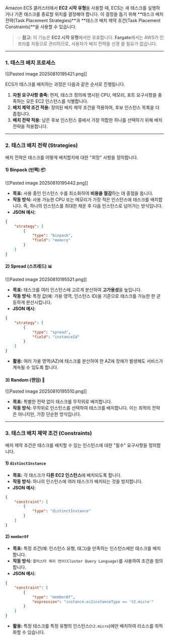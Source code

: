 

Amazon ECS 클러스터에서 **EC2 시작 유형**을 사용할 때, ECS는 새 태스크를 실행하거나 기존 태스크를 종료할 위치를 결정해야 합니다. 이 결정을 돕기 위해 **태스크 배치 전략(Task Placement Strategies)**과 **태스크 배치 제약 조건(Task Placement Constraints)**을 사용할 수 있습니다.

> 💡 **참고:** 이 기능은 **EC2 시작 유형**에서만 유효합니다. **Fargate**에서는 AWS가 인프라를 자동으로 관리하므로, 사용자가 배치 전략을 신경 쓸 필요가 없습니다.

---

### 1. 태스크 배치 프로세스

![[Pasted image 20250810195421.png]]

ECS가 태스크를 배치하는 과정은 다음과 같은 순서로 진행됩니다.

1. **자원 요구사항 충족:** 먼저, 태스크 정의에 명시된 CPU, 메모리, 포트 요구사항을 충족하는 모든 EC2 인스턴스를 식별합니다.
2. **배치 제약 조건 적용:** 정의된 배치 제약 조건을 적용하여, 후보 인스턴스 목록을 더 좁힙니다.
3. **배치 전략 적용:** 남은 후보 인스턴스 중에서 가장 적합한 하나를 선택하기 위해 배치 전략을 적용합니다.

---

### 2. 태스크 배치 전략 (Strategies)

배치 전략은 태스크를 어떻게 배치할지에 대한 "희망" 사항을 정의합니다.

#### 1) Binpack (빈팩) 📦

![[Pasted image 20250810195442.png]]

- **목표:** 사용 중인 인스턴스 수를 최소화하여 **비용을 절감**하는 데 중점을 둡니다.
- **작동 방식:** 사용 가능한 CPU 또는 메모리가 가장 적은 인스턴스에 태스크를 배치합니다. 즉, 하나의 인스턴스를 최대한 채운 후 다음 인스턴스로 넘어가는 방식입니다.
- **JSON 예시:**

```JSON
{
    "strategy": [
        {
            "type": "binpack",
            "field": "memory"
        }
    ]
}
```

#### 2) Spread (스프레드) 📊

![[Pasted image 20250810195521.png]]

- **목표:** 태스크를 여러 인스턴스에 고르게 분산하여 **고가용성**을 높입니다.
- **작동 방식:** 특정 값(예: 가용 영역, 인스턴스 ID)을 기준으로 태스크를 가능한 한 균등하게 분산시킵니다.
- **JSON 예시:**

```JSON
{
    "strategy": [
        {
            "type": "spread",
            "field": "instanceId"
        }
    ]
}
```

- **활용:** 여러 가용 영역(AZ)에 태스크를 분산하여 한 AZ에 장애가 발생해도 서비스가 계속될 수 있도록 합니다.

#### 3) Random (랜덤) 🎲

![[Pasted image 20250810195510.png]]

- **목표:** 특별한 전략 없이 태스크를 무작위로 배치합니다.
- **작동 방식:** 무작위로 인스턴스를 선택하여 태스크를 배치합니다. 이는 최적의 전략은 아니지만, 가장 단순한 방식입니다.

---

### 3. 태스크 배치 제약 조건 (Constraints)

배치 제약 조건은 태스크를 배치할 수 있는 인스턴스에 대한 "필수" 요구사항을 정의합니다.

#### 1) `distinctInstance`

- **목표:** 각 태스크가 **다른 EC2 인스턴스**에 배치되도록 합니다.
- **작동 방식:** 하나의 인스턴스에 여러 태스크가 배치되는 것을 방지합니다.
- **JSON 예시:**

```JSON
{
    "constraint": [
        {
            "type": "distinctInstance"
        }
    ]
}
```

#### 2) `memberOf`

- **목표:** 특정 조건(예: 인스턴스 유형, 태그)을 만족하는 인스턴스에만 태스크를 배치합니다.
- **작동 방식:** `클러스터 쿼리 언어(Cluster Query Language)`를 사용하여 조건을 정의합니다.
- **JSON 예시:**

```JSON
{
    "constraint": [
        {
            "type": "memberOf",
            "expression": "instance.ec2instanceType == 't2.micro'"
        }
    ]
}
```

- **활용:** 특정 태스크를 특정 유형의 인스턴스(`t2.micro`)에만 배치하여 리소스를 최적화할 수 있습니다.

